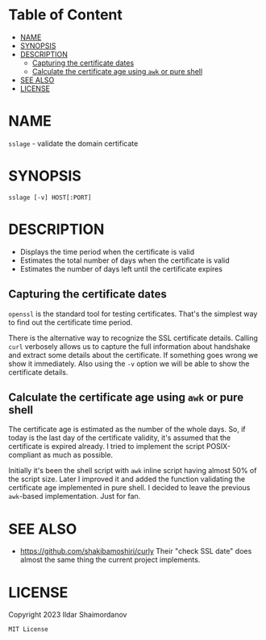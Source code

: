 <!-- toc-begin -->
# Table of Content
* [NAME](#name)
* [SYNOPSIS](#synopsis)
* [DESCRIPTION](#description)
  * [Capturing the certificate dates](#capturing-the-certificate-dates)
  * [Calculate the certificate age using `awk` or pure shell](#calculate-the-certificate-age-using-awk-or-pure-shell)
* [SEE ALSO](#see-also)
* [LICENSE](#license)
<!-- toc-end -->


# NAME

`sslage` - validate the domain certificate

# SYNOPSIS

    sslage [-v] HOST[:PORT]

# DESCRIPTION

* Displays the time period when the certificate is valid
* Estimates the total number of days when the certificate is valid
* Estimates the number of days left until the certificate expires


## Capturing the certificate dates

`openssl` is the standard tool for testing certificates. That's the
simplest way to find out the certificate time period.

There is the alternative way to recognize the SSL certificate
details. Calling `curl` verbosely allows us to capture the full
information about handshake and extract some details about the
certificate. If something goes wrong we show it immediately. Also
using the `-v` option we will be able to show the certificate details.


## Calculate the certificate age using `awk` or pure shell

The certificate age is estimated as the number of the whole days. So,
if today is the last day of the certificate validity, it's assumed
that the certificate is expired already. I tried to implement the
script POSIX-compliant as much as possible.

Initially it's been the shell script with `awk` inline script having
almost 50% of the script size. Later I improved it and added the
function validating the certificate age implemented in pure shell. I
decided to leave the previous `awk`-based implementation. Just for fan.


# SEE ALSO

* https://github.com/shakibamoshiri/curly
Their "check SSL date" does almost the same thing the current project
implements.

# LICENSE

Copyright 2023 Ildar Shaimordanov

    MIT License

